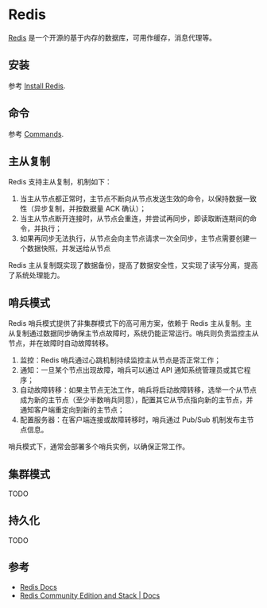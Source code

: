 # Redis

[Redis](https://redis.io/) 是一个开源的基于内存的数据库，可用作缓存，消息代理等。

## 安装

参考 [Install Redis](https://redis.io/docs/latest/operate/oss_and_stack/install/install-redis/).

## 命令

参考 [Commands](https://redis.io/docs/latest/commands/).

## 主从复制

Redis 支持主从复制，机制如下：

1. 当主从节点都正常时，主节点不断向从节点发送生效的命令，以保持数据一致性（异步复制，并按数据量 ACK 确认）；
2. 当主从节点断开连接时，从节点会重连，并尝试再同步，即读取断连期间的命令，并执行；
3. 如果再同步无法执行，从节点会向主节点请求一次全同步，主节点需要创建一个数据快照，并发送给从节点

Redis 主从复制既实现了数据备份，提高了数据安全性，又实现了读写分离，提高了系统处理能力。

## 哨兵模式

Redis 哨兵模式提供了非集群模式下的高可用方案，依赖于 Redis 主从复制。主从复制通过数据同步确保主节点故障时，系统仍能正常运行。哨兵则负责监控主从节点，并在故障时自动故障转移。

1. 监控：Redis 哨兵通过心跳机制持续监控主从节点是否正常工作；
2. 通知：一旦某个节点出现故障，哨兵可以通过 API 通知系统管理员或其它程序；
3. 自动故障转移：如果主节点无法工作，哨兵将启动故障转移，选举一个从节点成为新的主节点（至少半数哨兵同意），配置其它从节点指向新的主节点，并通知客户端重定向到新的主节点；
4. 配置服务器：在客户端连接或故障转移时，哨兵通过 Pub/Sub 机制发布主节点信息。

哨兵模式下，通常会部署多个哨兵实例，以确保正常工作。

## 集群模式

TODO

## 持久化

TODO

## 参考

- [Redis Docs](https://redis.io/docs/latest/)
- [Redis Community Edition and Stack | Docs](https://redis.io/docs/latest/operate/oss_and_stack/)
